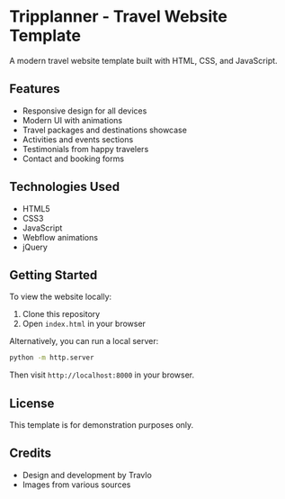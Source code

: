 # Tripplanner - Travel Website Template

A modern travel website template built with HTML, CSS, and JavaScript.

## Features

- Responsive design for all devices
- Modern UI with animations
- Travel packages and destinations showcase
- Activities and events sections
- Testimonials from happy travelers
- Contact and booking forms

## Technologies Used

- HTML5
- CSS3
- JavaScript
- Webflow animations
- jQuery

## Getting Started

To view the website locally:

1. Clone this repository
2. Open `index.html` in your browser

Alternatively, you can run a local server:

```bash
python -m http.server
```

Then visit `http://localhost:8000` in your browser.

## License

This template is for demonstration purposes only.

## Credits

- Design and development by Travlo
- Images from various sources 